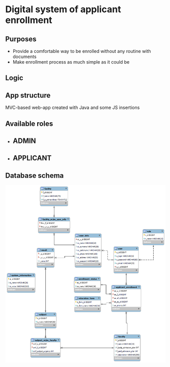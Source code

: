 # Digital system of applicant enrollment

## Purposes
- Provide a comfortable way to be enrolled without any routine with documents
- Make enrollment process as much simple as it could be

## Logic

## App structure

MVC-based web-app created with Java and some JS insertions

## Available roles

- ADMIN
  - 

- APPLICANT
  - 

## Database schema
  ![Schema](/database/base.png)
